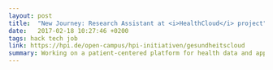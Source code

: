 ```yaml
---
layout: post
title:  "New Journey: Research Assistant at <i>HealthCloud</i> project"
date:   2017-02-18 10:27:46 +0200
tags: hack tech job
link: https://hpi.de/open-campus/hpi-initiativen/gesundheitscloud
summary: Working on a patient-centered platform for health data and applications based on it
---
```

